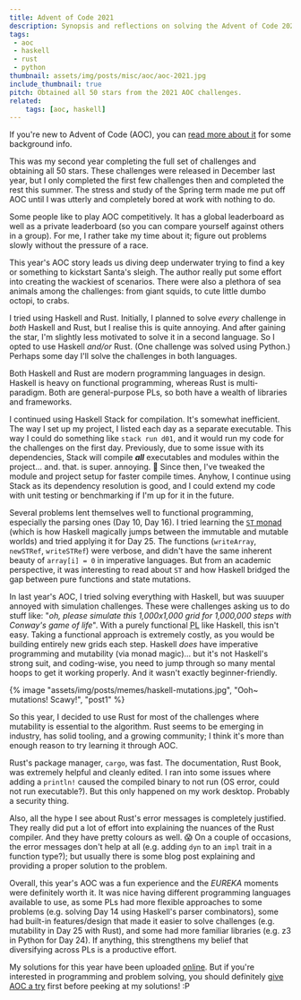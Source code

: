 ```yaml
---
title: Advent of Code 2021
description: Synopsis and reflections on solving the Advent of Code 2021 challenges through various programming languages.
tags:
 - aoc
 - haskell
 - rust
 - python
thumbnail: assets/img/posts/misc/aoc/aoc-2021.jpg
include_thumbnail: true
pitch: Obtained all 50 stars from the 2021 AOC challenges.
related:
    tags: [aoc, haskell]
---
```


If you're new to Advent of Code (AOC), you can [read more about it](/tags/aoc) for some background info.

This was my second year completing the full set of challenges and obtaining all 50 stars. These challenges were released in December last year, but I only completed the first few challenges then and completed the rest this summer. The stress and study of the Spring term made me put off AOC until I was utterly and completely bored at work with nothing to do.

Some people like to play AOC competitively. It has a global leaderboard as well as a private leaderboard (so you can compare yourself against others in a group). For me, I rather take my time about it; figure out problems slowly without the pressure of a race.

This year's AOC story leads us diving deep underwater trying to find a key or something to kickstart Santa's sleigh. The author really put some effort into creating the wackiest of scenarios. There were also a plethora of sea animals among the challenges: from giant squids, to cute little dumbo octopi, to crabs.

I tried using Haskell and Rust. Initially, I planned to solve *every* challenge in *both* Haskell and Rust, but I realise this is quite annoying. And after gaining the star, I'm slightly less motivated to solve it in a second language. So I opted to use Haskell *and/or* Rust. (One challenge was solved using Python.) Perhaps some day I'll solve the challenges in both languages.

Both Haskell and Rust are modern programming languages in design. Haskell is heavy on functional programming, whereas Rust is multi-paradigm. Both are general-purpose PLs, so both have a wealth of libraries and frameworks.

I continued using Haskell Stack for compilation. It's somewhat inefficient. The way I set up my project, I listed each day as a separate executable. This way I could do something like `stack run d01`, and it would run my code for the challenges on the first day. Previously, due to some issue with its dependencies, Stack will compile ***all*** executables and modules within the project... and. that. is super. annoying. 🤮 Since then, I've tweaked the module and project setup for faster compile times. Anyhow, I continue using Stack as its dependency resolution is good, and I could extend my code with unit testing or benchmarking if I'm up for it in the future.

Several problems lent themselves well to functional programming, especially the parsing ones (Day 10, Day 16). I tried learning the [`ST` monad](https://wiki.haskell.org/Monad/ST) (which is how Haskell magically jumps between the immutable and mutable worlds) and tried applying it for Day 25. The functions (`writeArray`, `newSTRef`, `writeSTRef`) were verbose, and didn't have the same inherent beauty of `array[i] = 0` in imperative languages. But from an academic perspective, it was interesting to read about `ST` and how Haskell bridged the gap between pure functions and state mutations.

In last year's AOC, I tried solving everything with Haskell, but was suuuper annoyed with simulation challenges. These were challenges asking us to do stuff like: "*oh, please simulate this 1,000x1,000 grid for 1,000,000 steps with Conway's game of life*". With a purely functional <abbr data-placement="top" data-toggle="tooltip" title="Programming Language">PL</abbr> like Haskell, this isn't easy. Taking a functional approach is extremely costly, as you would be building entirely new grids each step. Haskell *does* have imperative programming and mutability (via monad magic)... but it's not Haskell's strong suit, and coding-wise, you need to jump through so many mental hoops to get it working properly. And it wasn't exactly beginner-friendly.

{% image "assets/img/posts/memes/haskell-mutations.jpg", "Ooh~ mutations! Scawy!", "post1" %}

So this year, I decided to use Rust for most of the challenges where mutability is essential to the algorithm. Rust seems to be emerging in industry, has solid tooling, and a growing community; I think it's more than enough reason to try learning it through AOC.

Rust's package manager, `cargo`, was fast. The documentation, Rust Book, was extremely helpful and cleanly edited. I ran into some issues where adding a `println!` caused the compiled binary to not run (OS error, could not run executable?). But this only happened on my work desktop. Probably a security thing.

Also, all the hype I see about Rust's error messages is completely justified. They really did put a lot of effort into explaining the nuances of the Rust compiler. And they have pretty colours as well. 😱 On a couple of occasions, the error messages don't help at all (e.g. adding `dyn` to an `impl` trait in a function type?); but usually there is some blog post explaining and providing a proper solution to the problem.

Overall, this year's AOC was a fun experience and the *EUREKA* moments were definitely worth it. It was nice having different programming languages available to use, as some PLs had more flexible approaches to some problems (e.g. solving Day 14 using Haskell's parser combinators), some had built-in features/design that made it easier to solve challenges (e.g. mutability in Day 25 with Rust), and some had more familiar libraries (e.g. z3 in Python for Day 24). If anything, this strengthens my belief that diversifying across PLs is a productive effort.

My solutions for this year have been uploaded [online][repo]. But if you're interested in programming and problem solving, you should definitely [give AOC a try][aoc] first before peeking at my solutions! :P

[aoc]: https://adventofcode.com/
[repo]: https://github.com/TrebledJ/aoc/tree/master/2021
